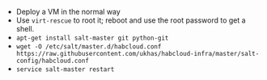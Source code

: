  - Deploy a VM in the normal way
 - Use `virt-rescue` to root it; reboot and use the root password to get a shell.
 - `apt-get install salt-master git python-git`
 - `wget -O /etc/salt/master.d/habcloud.conf https://raw.githubusercontent.com/ukhas/habcloud-infra/master/salt-config/habcloud.conf`
 - `service salt-master restart`
